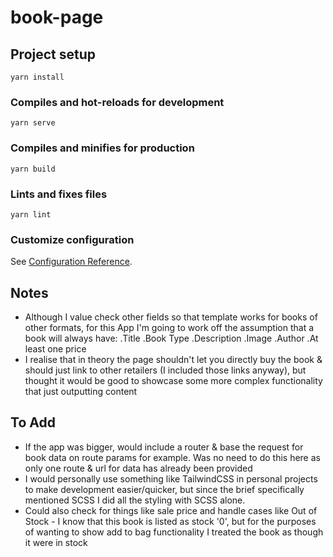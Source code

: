 # book-page

## Project setup
```
yarn install
```

### Compiles and hot-reloads for development
```
yarn serve
```

### Compiles and minifies for production
```
yarn build
```

### Lints and fixes files
```
yarn lint
```

### Customize configuration
See [Configuration Reference](https://cli.vuejs.org/config/).

## Notes
- Although I value check other fields so that template works for books of other formats, for this App I'm going to work off the assumption that a book will always have:
  .Title
  .Book Type
  .Description
  .Image
  .Author
  .At least one price
- I realise that in theory the page shouldn't let you directly buy the book & should just link to other retailers (I included those links anyway), but thought it would be good to showcase some more complex functionality that just outputting content

## To Add
- If the app was bigger, would include a router & base the request for book data on route params for example. Was no need to do this here as only one route & url for data has already been provided
- I would personally use something like TailwindCSS in personal projects to make development easier/quicker, but since the brief specifically mentioned SCSS I did all the styling with SCSS alone.
- Could also check for things like sale price and handle cases like Out of Stock - I know that this book is listed as stock '0', but for the purposes of wanting to show add to bag functionality I treated the book as though it were in stock
